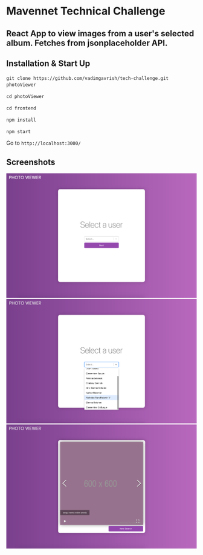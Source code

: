 # Mavennet Technical Challenge

## React App to view images from a user's selected album. Fetches from jsonplaceholder API.

## Installation & Start Up
`git clone https://github.com/vadimgavrish/tech-challenge.git photoViewer`

`cd photoViewer`

`cd frontend`

`npm install`

`npm start`

Go to `http://localhost:3000/`

## Screenshots

![image](./screenshots/1.png)
![image](./screenshots/2.png)
![image](./screenshots/3.png)